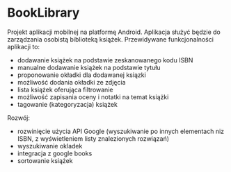 # BookLibrary

Projekt aplikacji mobilnej na platformę Android.
Aplikacja służyć będzie do zarządzania osobistą biblioteką książek. 
Przewidywane funkcjonalności aplikacji to:
- dodawanie książek na podstawie zeskanowanego kodu ISBN
- manualne dodawanie książek na podstawie tytułu
- proponowanie okładki dla dodawanej ksiązki
- możliwość dodania okładki ze zdjęcia
- lista książek oferująca filtrowanie
- możliwość zapisania oceny i notatki na temat książki
- tagowanie (kategoryzacja) książek


Rozwój:
- rozwinięcie użycia API Google (wyszukiwanie po innych elementach niz ISBN, z wyświetleniem listy znalezionych rozwiązań)
- wyszukiwanie okladek
- integracja z google books
- sortowanie książek
